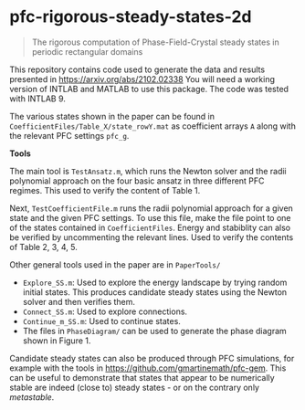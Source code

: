 # pfc-rigorous-steady-states-2d

> The rigorous computation of Phase-Field-Crystal steady states in periodic rectangular domains

This repository contains code used to generate the data and results presented in https://arxiv.org/abs/2102.02338
You will need a working version of INTLAB and MATLAB to use this package. The code was tested with INTLAB 9.

The various states shown in the paper can be found in `CoefficientFiles/Table_X/state_rowY.mat` as coefficient arrays `A` along with the relevant PFC settings `pfc_g`.

**Tools**

The main tool is `TestAnsatz.m`, which runs the Newton solver and the radii polynomial approach on the four basic ansatz in three different PFC regimes. This used to verify the content of Table 1.

Next, `TestCoefficientFile.m` runs the radii polynomial approach for a given state and the given PFC settings. To use this file, make the file point to one of the states contained in `CoefficientFiles`. Energy and stabiblity can also be verified by uncommenting the relevant lines. Used to verify the contents of Table 2, 3, 4, 5.

Other general tools used in the paper are in `PaperTools/`
- `Explore_SS.m`: Used to explore the energy landscape by trying random initial states. This produces candidate steady states using the Newton solver and then verifies them.
- `Connect_SS.m`: Used to explore connections.
- `Continue_m_SS.m`: Used to continue states.
- The files in `PhaseDiagram/` can be used to generate the phase diagram shown in Figure 1.

Candidate steady states can also be produced through PFC simulations, for example with the tools in https://github.com/gmartinemath/pfc-gem. This can be useful to demonstrate that states that appear to be numerically stable are indeed (close to) steady states - or on the contrary only _metastable_. 
